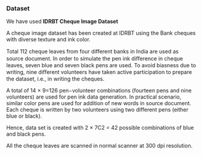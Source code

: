 ### Dataset

We have used **IDRBT Cheque Image Dataset**

A cheque image dataset has been created at IDRBT using the 
Bank cheques with diverse texture and ink color. 

Total 112 cheque leaves from four diﬀerent banks in India 
are used as source document. In order to simulate the pen 
ink diﬀerence in cheque leaves, seven blue and seven black 
pens are used. To avoid biasness due to writing, 
nine diﬀerent volunteers have taken active participation 
to prepare the dataset, i.e., in writing the cheques. 

A total of 14 × 9=126 pen−volunteer combinations 
(fourteen pens and nine volunteers) are used for 
pen ink data generation. In practical scenario, 
similar color pens are used for addition of new words in 
source document. Each cheque is written by two volunteers 
using two different pens (either blue or black). 

Hence, data set is created with 2 × 7C2 = 42 possible 
combinations of blue and black pens. 

All the cheque leaves are scanned in normal scanner at 
300 dpi resolution.